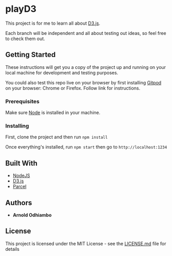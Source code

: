 # playD3

This project is for me to learn all about [D3.js](https://d3js.org/).

Each branch will be independent and all about testing out ideas, so feel free to check them out.

## Getting Started

These instructions will get you a copy of the project up and running on your local machine for development and testing purposes.

You could also test this repo live on your browser by first installing [Gitpod](https://www.gitpod.io/) on your browser: Chrome or Firefox. Follow link for instructions.

### Prerequisites

Make sure [Node](https://nodejs.org/en/) is installed in your machine.

### Installing

First, clone the project and then run `npm install`

Once everything's installed, run `npm start` then go to `http://localhost:1234`

## Built With

-   [NodeJS](https://nodejs.org/en/)
-   [D3.js](https://d3js.org/)
-   [Parcel](https://github.com/parcel-bundler/parcel)

## Authors

-   **Arnold Odhiambo**

## License

This project is licensed under the MIT License - see the [LICENSE.md](LICENSE.md) file for details
